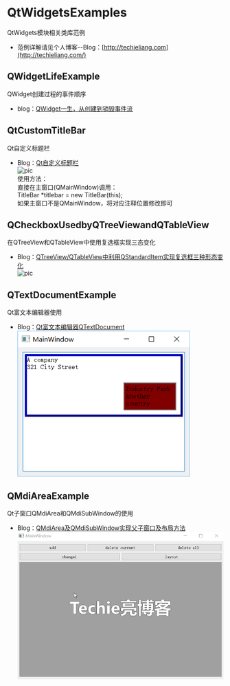 # QtWidgetsExamples
QtWidgets模块相关类库范例
* 范例详解请见个人博客--Blog：[http://techieliang.com](http://techieliang.com/)  

## QWidgetLifeExample
QWidget创建过程的事件顺序
* blog：[QWidget一生，从创建到销毁事件流](http://techieliang.com/2017/11/319/)  

## QtCustomTitleBar
Qt自定义标题栏
* Blog：[Qt自定义标题栏](http://techieliang.com/2017/11/326/)  
![pic](https://github.com/TechieL/QtWidgetsExamples/blob/master/QtCustomTitleBar/pic.png)  
使用方法：  
直接在主窗口(QMainWindow)调用：  
TitleBar *titlebar = new TitleBar(this);  
如果主窗口不是QMainWindow，将对应注释位置修改即可  

## QCheckboxUsedbyQTreeViewandQTableView
在QTreeView和QTableView中使用复选框实现三态变化
* Blog：[QTreeView/QTableView中利用QStandardItem实现复选框三种形态变化](http://techieliang.com/2017/12/729/)  
![pic](https://github.com/TechieL/QtWidgetsExamples/blob/master/QCheckboxUsedbyQTreeViewandQTableView/gif.gif)  

## QTextDocumentExample
Qt富文本编辑器使用
* Blog：[Qt富文本编辑器QTextDocument](http://techieliang.com/2017/12/726/)  
![pic](https://github.com/TechieL/MyBlogPictureBackup/blob/master/%E5%9B%BE%E7%89%87/%E6%96%87%E7%AB%A0%E5%9B%BE%E7%89%87/Qt%E5%AF%8C%E6%96%87%E6%9C%AC%E7%BC%96%E8%BE%91%E5%99%A8QTextDocument/1.png)  

## QMdiAreaExample
Qt子窗口QMdiArea和QMdiSubWindow的使用
* Blog：[QMdiArea及QMdiSubWindow实现父子窗口及布局方法](http://techieliang.com/2017/12/756/)  
![pic](https://github.com/TechieL/MyBlogPictureBackup/blob/master/%E5%9B%BE%E7%89%87/%E6%96%87%E7%AB%A0%E5%9B%BE%E7%89%87/QMdiArea%E5%8F%8AQMdiSubWindow%E5%AE%9E%E7%8E%B0%E7%88%B6%E5%AD%90%E7%AA%97%E5%8F%A3%E5%8F%8A%E5%B8%83%E5%B1%80%E6%96%B9%E6%B3%95/gif.gif)  

